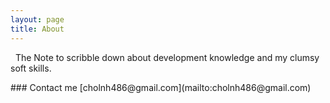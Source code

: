 ```yaml
---
layout: page
title: About
---
```


<p class="message">
   The Note to scribble down about development knowledge and my clumsy soft skills.
</p>
### Contact me
[cholnh486@gmail.com](mailto:cholnh486@gmail.com)
